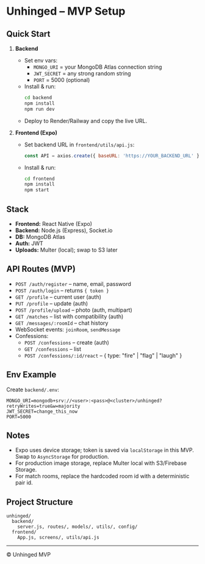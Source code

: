 # Unhinged – MVP Setup

## Quick Start
1. **Backend**
   - Set env vars:
     - `MONGO_URI` = your MongoDB Atlas connection string
     - `JWT_SECRET` = any strong random string
     - `PORT` = 5000 (optional)
   - Install & run:
     ```bash
     cd backend
     npm install
     npm run dev
     ```
   - Deploy to Render/Railway and copy the live URL.

2. **Frontend (Expo)**
   - Set backend URL in `frontend/utils/api.js`:
     ```js
     const API = axios.create({ baseURL: 'https://YOUR_BACKEND_URL' });
     ```
   - Install & run:
     ```bash
     cd frontend
     npm install
     npm start
     ```

## Stack
- **Frontend:** React Native (Expo)
- **Backend:** Node.js (Express), Socket.io
- **DB:** MongoDB Atlas
- **Auth:** JWT
- **Uploads:** Multer (local); swap to S3 later

## API Routes (MVP)
- `POST /auth/register` – name, email, password
- `POST /auth/login` – returns `{ token }`
- `GET /profile` – current user (auth)
- `PUT /profile` – update (auth)
- `POST /profile/upload` – photo (auth, multipart)
- `GET /matches` – list with compatibility (auth)
- `GET /messages/:roomId` – chat history
- WebSocket events: `joinRoom`, `sendMessage`
- Confessions:
  - `POST /confessions` – create (auth)
  - `GET /confessions` – list
  - `POST /confessions/:id/react` – { type: "fire" | "flag" | "laugh" }

## Env Example
Create `backend/.env`:
```
MONGO_URI=mongodb+srv://<user>:<pass>@<cluster>/unhinged?retryWrites=true&w=majority
JWT_SECRET=change_this_now
PORT=5000
```

## Notes
- Expo uses device storage; token is saved via `localStorage` in this MVP. Swap to `AsyncStorage` for production.
- For production image storage, replace Multer local with S3/Firebase Storage.
- For match rooms, replace the hardcoded room id with a deterministic pair id.

## Project Structure
```
unhinged/
  backend/
    server.js, routes/, models/, utils/, config/
  frontend/
    App.js, screens/, utils/api.js
```

---

© Unhinged MVP
